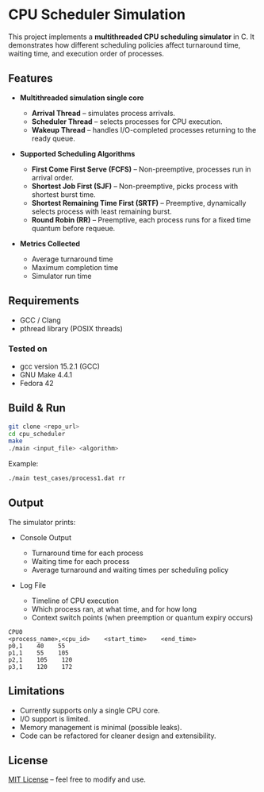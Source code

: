 # CPU Scheduler Simulation

This project implements a **multithreaded CPU scheduling simulator** in C.
It demonstrates how different scheduling policies affect turnaround time, waiting time, and execution order of processes.

## Features

* **Multithreaded simulation single core**

  * **Arrival Thread** – simulates process arrivals.
  * **Scheduler Thread** – selects processes for CPU execution.
  * **Wakeup Thread** – handles I/O-completed processes returning to the ready queue.

* **Supported Scheduling Algorithms**

  * **First Come First Serve (FCFS)** – Non-preemptive, processes run in arrival order.
  * **Shortest Job First (SJF)** – Non-preemptive, picks process with shortest burst time.
  * **Shortest Remaining Time First (SRTF)** – Preemptive, dynamically selects process with least remaining burst.
  * **Round Robin (RR)** – Preemptive, each process runs for a fixed time quantum before requeue.

* **Metrics Collected**

  * Average turnaround time
  * Maximum completion time
  * Simulator run time

## Requirements

* GCC / Clang
* pthread library (POSIX threads)

### Tested on
* gcc version 15.2.1 (GCC)
* GNU Make 4.4.1
* Fedora 42

## Build & Run

```bash
git clone <repo_url>
cd cpu_scheduler
make
./main <input_file> <algorithm>
```

Example:

```bash
./main test_cases/process1.dat rr 
```

## Output

The simulator prints:

* Console Output

  * Turnaround time for each process
  * Waiting time for each process
  * Average turnaround and waiting times per scheduling policy

* Log File

  * Timeline of CPU execution
  * Which process ran, at what time, and for how long
  * Context switch points (when preemption or quantum expiry occurs)

```
CPU0
<process_name>,<cpu_id>    <start_time>    <end_time>
p0,1    40    55
p1,1    55    105
p2,1    105    120
p3,1    120    172
```

## Limitations

* Currently supports only a single CPU core.
* I/O support is limited.
* Memory management is minimal (possible leaks).
* Code can be refactored for cleaner design and extensibility.

## License

[MIT License](LICENSE) – feel free to modify and use.
